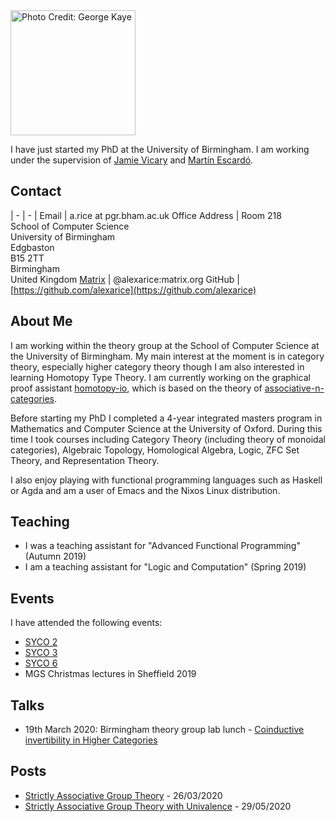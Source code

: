 
<img class="photo" src="rice.jpg" width="200" title="Photo Credit: George Kaye">

I have just started my PhD at the University of Birmingham. I am
working under the supervision of [Jamie Vicary](http://www.cs.bham.ac.uk/~vicaryjo/) and [Martín Escardó](http://www.cs.bham.ac.uk/~mhe/).

## Contact

| - | - |
Email          | a.rice at pgr.bham.ac.uk
Office Address | Room 218 <br> School of Computer Science <br> University of Birmingham <br> Edgbaston <br> B15 2TT <br> Birmingham <br> United Kingdom
[Matrix](https://matrix.org)         | @alexarice:matrix.org
GitHub         | [https://github.com/alexarice](https://github.com/alexarice)

## About Me

I am working within the theory group at the School of Computer Science
at the University of Birmingham. My main interest at the moment is in
category theory, especially higher category theory though I am also
interested in learning Homotopy Type Theory. I am currently working on
the graphical proof assistant [homotopy-io](https://homotopy.io), which is based on the
theory of [associative-n-categories](https://ncatlab.org/nlab/show/associative+n-category).

Before starting my PhD I completed a 4-year integrated masters program
in Mathematics and Computer Science at the University of Oxford.
During this time I took courses including Category Theory (including
theory of monoidal categories), Algebraic Topology, Homological
Algebra, Logic, ZFC Set Theory, and Representation Theory.

I also enjoy playing with functional programming languages such as
Haskell or Agda and am a user of Emacs and the Nixos Linux
distribution.

## Teaching
- I was a teaching assistant for "Advanced Functional Programming" (Autumn 2019)
- I am a teaching assistant for "Logic and Computation" (Spring 2019)

## Events
I have attended the following events:

- [SYCO 2](http://events.cs.bham.ac.uk/syco/2/)
- [SYCO 3](http://events.cs.bham.ac.uk/syco/3/)
- [SYCO 6](http://events.cs.bham.ac.uk/syco/6/)
- MGS Christmas lectures in Sheffield 2019

## Talks
- 19th March 2020: Birmingham theory group lab lunch - [Coinductive invertibility in Higher Categories](talks/inverses.pdf)

## Posts
- [Strictly Associative Group Theory](posts/strict-group-theory.html) - 26/03/2020
- [Strictly Associative Group Theory with Univalence](posts/sgtuf/Strict-Group-Theory-UF.html) - 29/05/2020
